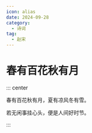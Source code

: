 ```yaml
---
icon: alias
date: 2024-09-28
category:
  - 诗词
tag:
  - 赵宋
---
```


# 春有百花秋有月

<!-- more -->

::: center

春有百花秋有月，夏有凉风冬有雪。

若无闲事挂心头，便是人间好时节。

:::